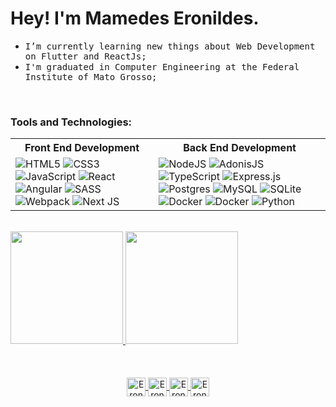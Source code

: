 #  Hey! I'm Mamedes Eronildes.


<div>

  -  <samp> I’m currently learning new things about Web Development on Flutter and ReactJs;
  -  <samp> I'm graduated in Computer Engineering at the Federal Institute of Mato Grosso;  

</div>

<br/>

### Tools and Technologies:

<table style="width:100%">
  <tr>
    <th>Front End Development</th>
    <th>Back End Development</th>
   </tr>
  <tr>    
    <td>
      <img alt="HTML5" src="https://img.shields.io/badge/html5-%23E34F26.svg?&style=for-the-badge&logo=html5&logoColor=white"/>
      <img alt="CSS3" src="https://img.shields.io/badge/css3-%231572B6.svg?&style=for-the-badge&logo=css3&logoColor=white"/>
      <img alt="JavaScript" src="https://img.shields.io/badge/javascript-%23323330.svg?&style=for-the-badge&logo=javascript&logoColor=%23F7DF1E"/>
      <img alt="React" src="https://img.shields.io/badge/react-%2320232a.svg?&style=for-the-badge&logo=react&logoColor=%2361DAFB"/>
      <img alt="Angular" src="https://img.shields.io/badge/Angular-DD0031?style=for-the-badge&logo=angular&logoColor=white"/>
      <img alt="SASS" src="https://img.shields.io/badge/SASS-hotpink.svg?&style=for-the-badge&logo=SASS&logoColor=white"/>
      <img alt="Webpack" src="https://img.shields.io/badge/webpack-%238DD6F9.svg?&style=for-the-badge&logo=webpack&logoColor=black" />
      <img alt="Next JS" src="https://img.shields.io/badge/nextjs-%23000000.svg?&style=for-the-badge&logo=next.js&logoColor=white"/>
    </td>    
    <td>
      <img alt="NodeJS" src="https://img.shields.io/badge/adonisjs-%2343853D.svg?&style=for-the-badge&logo=node.js&logoColor=white"/>
      <img alt="AdonisJS" src="https://img.shields.io/badge/node.js-%2343853D.svg?&style=for-the-badge&logo=node.js&logoColor=white"/>
      <img alt="TypeScript" src="https://img.shields.io/badge/typescript-%23007ACC.svg?&style=for-the-badge&logo=typescript&logoColor=white"/>
      <img alt="Express.js" src="https://img.shields.io/badge/express.js-%23404d59.svg?&style=for-the-badge&logo=node.js&logoColor=white"/>
      <img alt="Postgres" src ="https://img.shields.io/badge/postgres-%23316192.svg?&style=for-the-badge&logo=postgresql&logoColor=white"/>
      <img alt="MySQL" src="https://img.shields.io/badge/mysql-%2300f.svg?&style=for-the-badge&logo=mysql&logoColor=white"/>
      <img alt="SQLite" src ="https://img.shields.io/badge/sqlite-%2307405e.svg?&style=for-the-badge&logo=sqlite&logoColor=white"/>
      <img alt="Docker" src="https://img.shields.io/badge/docker-%230db7ed.svg?&style=for-the-badge&logo=docker&logoColor=white"/>
      <img alt="Docker" src="https://img.shields.io/badge/docker_compose-%230db7ed.svg?&style=for-the-badge&logo=docker&logoColor=white"/>
      <img alt="Python" src="https://img.shields.io/badge/Python-14354C?style=for-the-badge&logo=python&logoColor=white"/>      
    </td>   
  </tr>
</table>
<br/>

  
 <div>
  <a href="https://github.com/mamedes">
 <img height="180em" src="https://github-readme-stats.vercel.app/api?username=Mamedes&show_icons=true&theme=radical&include_all_commits=true&count_private=true"/>
  <img height="180em" src="https://github-readme-stats.vercel.app/api/top-langs/?username=Mamedes&layout=compact&langs_count=7&theme=dark"/>
</div>
<br>
<br>
<br>
   
   <center>
  <a href="mailto:contato.mamedeser@gmail.com">
    <img align="center" alt="Eron Mail" height="30px" src="https://img.shields.io/badge/Gmail-EA4335?style=for-the-badge&logo=Gmail&logoColor=white" />
  </a>
  <a href="https://www.linkedin.com/in/mamedes-castro">
    <img align="center" alt="Eron Linkdein" height="30px" src="https://img.shields.io/badge/Linkedin-0A66C2?style=for-the-badge&logo=Linkedin&logoColor=white" />
  </a>


  <a href="https://open.spotify.com/user/mamedeser">
    <img align="center" alt="Eron Youtube" height="30px" src="https://img.shields.io/badge/Spotify-1DB954?style=for-the-badge&logo=Spotify&logoColor=white" />
  </a>
  <a href="https://discord.gg/kjYNpZbE">
    <img align="center" alt="Eron Discord" height="30px" src="https://img.shields.io/badge/Discord-7289da?style=for-the-badge&logo=Discord&logoColor=white" />
  </a>
</center>
